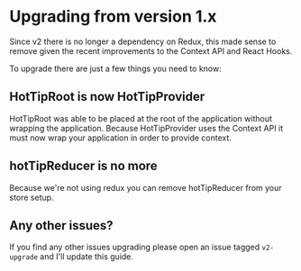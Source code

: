 # Upgrading from version 1.x

Since v2 there is no longer a dependency on Redux, this made sense to remove given the recent improvements to the Context API and React Hooks.

To upgrade there are just a few things you need to know:

## HotTipRoot is now HotTipProvider

HotTipRoot was able to be placed at the root of the application without wrapping the application.
Because HotTipProvider uses the Context API it must now wrap your application in order to provide context.

## hotTipReducer is no more

Because we're not using redux you can remove hotTipReducer from your store setup.

## Any other issues?

If you find any other issues upgrading please open an issue tagged `v2-upgrade` and I'll update this guide.
